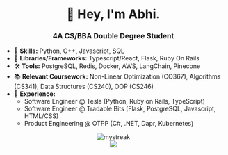 <h1 align="center">
  👋 Hey, I'm Abhi.
</h1>

<h3 align="center">
  4A CS/BBA Double Degree Student
</h3>

- 🌱 **Skills:** Python, C++, Javascript, SQL
- 🧩 **Libraries/Frameworks:** Typescript/React, Flask, Ruby On Rails
- 🛠️ **Tools:** PostgreSQL, Redis, Docker, AWS, LangChain, Pinecone
- 📚 **Relevant Coursework:** Non-Linear Optimization (CO367), Algorithms (CS341), Data Structures (CS240), OOP (CS246) 
- 💼 **Experience:**
  - Software Engineer @ Tesla (Python, Ruby on Rails, TypeScript) 
  - Software Engineer @ Tradable Bits (Flask, PostgreSQL, Javascript, HTML/CSS)
  - Product Engineering @ OTPP (C#, .NET, Dapr, Kubernetes)

<p align="center">
  <img src="https://github-readme-streak-stats.herokuapp.com/?user=abhishekdinesan&theme=tokyonight" alt="mystreak"/> <br>
  <a href="https://skillicons.dev">
    <img src="https://skillicons.dev/icons?i=javascript,python,react,flask,cpp,postgres" />
  </a>
</p>
